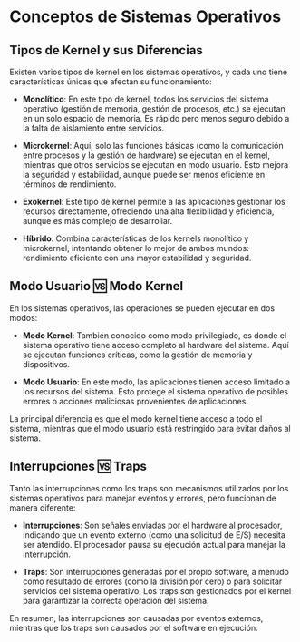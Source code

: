 # Conceptos de Sistemas Operativos

## Tipos de Kernel y sus Diferencias
Existen varios tipos de kernel en los sistemas operativos, y cada uno tiene características únicas que afectan su funcionamiento:

- **Monolítico**: En este tipo de kernel, todos los servicios del sistema operativo (gestión de memoria, gestión de procesos, etc.) se ejecutan en un solo espacio de memoria. Es rápido pero menos seguro debido a la falta de aislamiento entre servicios.

- **Microkernel**: Aquí, solo las funciones básicas (como la comunicación entre procesos y la gestión de hardware) se ejecutan en el kernel, mientras que otros servicios se ejecutan en modo usuario. Esto mejora la seguridad y estabilidad, aunque puede ser menos eficiente en términos de rendimiento.

- **Exokernel**: Este tipo de kernel permite a las aplicaciones gestionar los recursos directamente, ofreciendo una alta flexibilidad y eficiencia, aunque es más complejo de desarrollar.

- **Híbrido**: Combina características de los kernels monolítico y microkernel, intentando obtener lo mejor de ambos mundos: rendimiento eficiente con una mayor estabilidad y seguridad.

## Modo Usuario 🆚 Modo Kernel
En los sistemas operativos, las operaciones se pueden ejecutar en dos modos:

- **Modo Kernel**: También conocido como modo privilegiado, es donde el sistema operativo tiene acceso completo al hardware del sistema. Aquí se ejecutan funciones críticas, como la gestión de memoria y dispositivos.

- **Modo Usuario**: En este modo, las aplicaciones tienen acceso limitado a los recursos del sistema. Esto protege el sistema operativo de posibles errores o acciones maliciosas provenientes de aplicaciones.

La principal diferencia es que el modo kernel tiene acceso a todo el sistema, mientras que el modo usuario está restringido para evitar daños al sistema.

## Interrupciones 🆚 Traps
Tanto las interrupciones como los traps son mecanismos utilizados por los sistemas operativos para manejar eventos y errores, pero funcionan de manera diferente:

- **Interrupciones**: Son señales enviadas por el hardware al procesador, indicando que un evento externo (como una solicitud de E/S) necesita ser atendido. El procesador pausa su ejecución actual para manejar la interrupción.

- **Traps**: Son interrupciones generadas por el propio software, a menudo como resultado de errores (como la división por cero) o para solicitar servicios del sistema operativo. Los traps son gestionados por el kernel para garantizar la correcta operación del sistema.

En resumen, las interrupciones son causadas por eventos externos, mientras que los traps son causados por el software en ejecución.
